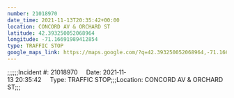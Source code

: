 ```yaml
---
number: 21018970
date_time: 2021-11-13T20:35:42+00:00
location: CONCORD AV & ORCHARD ST
latitude: 42.393250052068964
longitude: -71.16691989412854
type: TRAFFIC STOP
google_maps_link: https://maps.google.com/?q=42.393250052068964,-71.16691989412854
---
```


;;;;;;Incident #: 21018970     Date: 2021‐11‐13 20:35:42     Type: TRAFFIC STOP;;;Location: CONCORD AV & ORCHARD ST;;;
